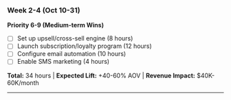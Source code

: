 ### Week 2-4 (Oct 10-31)

**Priority 6-9 (Medium-term Wins)**

- [ ] Set up upsell/cross-sell engine (8 hours)
- [ ] Launch subscription/loyalty program (12 hours)
- [ ] Configure email automation (10 hours)
- [ ] Enable SMS marketing (4 hours)

**Total:** 34 hours | **Expected Lift:** +40-60% AOV | **Revenue Impact:** $40K-60K/month

---
